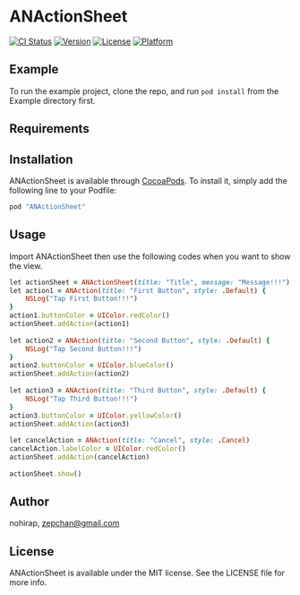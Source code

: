 # ANActionSheet

[![CI Status](http://img.shields.io/travis/nohirap/ANActionSheet.svg?style=flat)](https://travis-ci.org/nohirap/ANActionSheet)
[![Version](https://img.shields.io/cocoapods/v/ANActionSheet.svg?style=flat)](http://cocoapods.org/pods/ANActionSheet)
[![License](https://img.shields.io/cocoapods/l/ANActionSheet.svg?style=flat)](http://cocoapods.org/pods/ANActionSheet)
[![Platform](https://img.shields.io/cocoapods/p/ANActionSheet.svg?style=flat)](http://cocoapods.org/pods/ANActionSheet)

## Example

To run the example project, clone the repo, and run `pod install` from the Example directory first.

## Requirements

## Installation

ANActionSheet is available through [CocoaPods](http://cocoapods.org). To install
it, simply add the following line to your Podfile:

```ruby
pod "ANActionSheet"
```

## Usage

Import ANActionSheet then use the following codes when you want to show the view.

```ruby
let actionSheet = ANActionSheet(title: "Title", message: "Message!!!")
let action1 = ANAction(title: "First Button", style: .Default) {
    NSLog("Tap First Button!!!")
}
action1.buttonColor = UIColor.redColor()
actionSheet.addAction(action1)
        
let action2 = ANAction(title: "Second Button", style: .Default) {
    NSLog("Tap Second Button!!!")
}
action2.buttonColor = UIColor.blueColor()
actionSheet.addAction(action2)
        
let action3 = ANAction(title: "Third Button", style: .Default) {
    NSLog("Tap Third Button!!!")
}
action3.buttonColor = UIColor.yellowColor()
actionSheet.addAction(action3)
        
let cancelAction = ANAction(title: "Cancel", style: .Cancel)
cancelAction.labelColor = UIColor.redColor()
actionSheet.addAction(cancelAction)
        
actionSheet.show()
```

## Author

nohirap, zepchan@gmail.com

## License

ANActionSheet is available under the MIT license. See the LICENSE file for more info.
